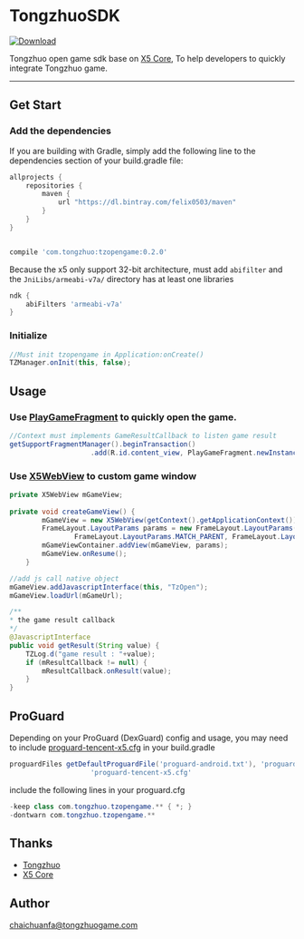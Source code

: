 # TongzhuoSDK

[ ![Download](https://api.bintray.com/packages/felix0503/maven/tzopengame/images/download.svg) ](https://bintray.com/felix0503/maven/tzopengame/_latestVersion)
    
Tongzhuo open game sdk base on [X5 Core](http://x5.tencent.com/), To help developers to quickly integrate Tongzhuo game.    
 
-----------

## Get Start

### Add the dependencies   
If you are building with Gradle, simply add the following line to the dependencies section of your build.gradle file:     

```Groovy
allprojects {
    repositories {
        maven {
            url "https://dl.bintray.com/felix0503/maven"
        }
    }
}


compile 'com.tongzhuo:tzopengame:0.2.0'
```
Because the x5 only support 32-bit architecture, must add `abifilter` and the `JniLibs/armeabi-v7a/` directory has at least one libraries   

```Groovy
ndk {
	abiFilters 'armeabi-v7a'
}
```
### Initialize  
```java
//Must init tzopengame in Application:onCreate()
TZManager.onInit(this, false);
```
## Usage

### Use [PlayGameFragment](https://github.com/chaichuanfa/TongzhuoSDK/blob/master/tzopengame/src/main/java/com/tongzhuo/tzopengame/ui/PlayGameFragment.java) to quickly open the game.    
  
```Java
//Context must implements GameResultCallback to listen game result
getSupportFragmentManager().beginTransaction()
                    .add(R.id.content_view, PlayGameFragment.newInstance(game_url), tag).commit();
```                  
### Use [X5WebView](https://github.com/chaichuanfa/TongzhuoSDK/blob/master/tzopengame/src/main/java/com/tongzhuo/tzopengame/tencent_x5/X5WebView.java) to custom game window   
  
```Java   
private X5WebView mGameView;
                 
private void createGameView() {
        mGameView = new X5WebView(getContext().getApplicationContext());
        FrameLayout.LayoutParams params = new FrameLayout.LayoutParams(
                FrameLayout.LayoutParams.MATCH_PARENT, FrameLayout.LayoutParams.MATCH_PARENT);
        mGameViewContainer.addView(mGameView, params);
        mGameView.onResume();
    }

//add js call native object
mGameView.addJavascriptInterface(this, "TzOpen");
mGameView.loadUrl(mGameUrl); 

/**
* the game result callback
*/
@JavascriptInterface
public void getResult(String value) {
	TZLog.d("game result : "+value);
    if (mResultCallback != null) {
	    mResultCallback.onResult(value);
    }
}
```
## ProGuard    

Depending on your ProGuard (DexGuard) config and usage, you may need to include [proguard-tencent-x5.cfg](https://github.com/chaichuanfa/TongzhuoSDK/blob/master/app/proguard-tencent-x5.cfg) in your build.gradle   

```Groovy
proguardFiles getDefaultProguardFile('proguard-android.txt'), 'proguard-rules.pro',
                    'proguard-tencent-x5.cfg'
```   
include the following lines in your proguard.cfg    

```Java
-keep class com.tongzhuo.tzopengame.** { *; }
-dontwarn com.tongzhuo.tzopengame.**
```
## Thanks    

* [Tongzhuo](http://www.tongzhuogame.com/) 
* [X5 Core](http://x5.tencent.com/)     

## Author

chaichuanfa@tongzhuogame.com


